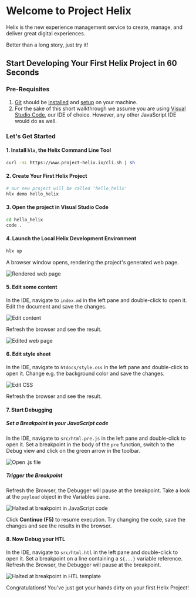 <!--
/*
* Copyright 2018 Adobe. All rights reserved.
* This file is licensed to you under the Apache License, Version 2.0 (the "License");
* you may not use this file except in compliance with the License. You may obtain a copy
* of the License at http://www.apache.org/licenses/LICENSE-2.0
*
* Unless required by applicable law or agreed to in writing, software distributed under
* the License is distributed on an "AS IS" BASIS, WITHOUT WARRANTIES OR REPRESENTATIONS
* OF ANY KIND, either express or implied. See the License for the specific language
* governing permissions and limitations under the License.
*/
-->

# Welcome to Project Helix

Helix is the new experience management service to create, manage, and deliver great digital experiences.

Better than a long story, just try it!

## Start Developing Your First Helix Project in 60 Seconds

### Pre-Requisites

1. [Git](https://git-scm.com/) should be [installed](https://git-scm.com/book/en/v2/Getting-Started-Installing-Git) and [setup](https://git-scm.com/book/en/v2/Getting-Started-First-Time-Git-Setup) on your machine.
2. For the sake of this short walkthrough we assume you are using [Visual Studio Code](https://code.visualstudio.com), our IDE of choice. However, any other JavaScript IDE would do as well.

### Let's Get Started

#### 1. Install `hlx`, the Helix Command Line Tool

```bash
curl -sL https://www.project-helix.io/cli.sh | sh
```

#### 2. Create Your First Helix Project

```bash
# our new project will be called 'hello_helix'
hlx demo hello_helix
```

#### 3. Open the project in Visual Studio Code

```bash
cd hello_helix
code .
```

#### 4. Launch the Local Helix Development Environment

```bash
hlx up
```

A browser window opens, rendering the project's generated web page.

![Rendered web page](assets/browser.png)

#### 5. Edit some content

In the IDE, navigate to `index.md` in the left pane and double-click to open it. Edit the document and save the changes.

![Edit content](assets/edit-content.png)

Refresh the browser and see the result.

![Edited web page](assets/browser-edited.png)

#### 6. Edit style sheet

In the IDE, navigate to `htdocs/style.css` in the left pane and double-click to open it. Change e.g. the background color and save the changes.

![Edit CSS](assets/edit-css.png)

Refresh the browser and see the result.

#### 7. Start Debugging

##### Set a Breakpoint in your JavaScript code

In the IDE, navigate to `src/html.pre.js` in the left pane and double-click to open it. Set a breakpoint in the body of the `pre` function, switch to the Debug view and click on the green arrow in the toolbar.

![Open .js file](assets/open-js.png)

##### Trigger the Breakpoint

Refresh the Browser, the Debugger will pause at the breakpoint. Take a look at the `payload` object in the Variables pane.

![Halted at breakpoint in JavaScript code](assets/js-breakpoint.png)

Click **Continue (F5)** to resume execution. Try changing the code, save the changes and see the results in the browser.

#### 8. Now Debug your HTL

In the IDE, navigate to `src/html.htl` in the left pane and double-click to open it. Set a breakpoint on a line containing a `${...}` variable reference. Refresh the Browser, the Debugger will pause at the breakpoint.

![Halted at breakpoint in HTL template](assets/htl-breakpoint.png)

Congratulations! You've just got your hands dirty on your first Helix Project!
